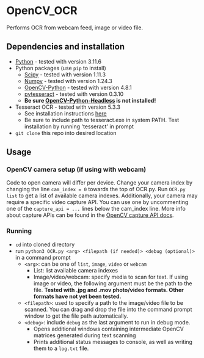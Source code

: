 # OpenCV_OCR
Performs OCR from webcam feed, image or video file.

## Dependencies and installation
- [Python](https://www.python.org/) - tested with version 3.11.6
- Python packages (use ```pip``` to install)
  - [Scipy](https://pypi.org/project/scipy/) - tested with version 1.11.3
  - [Numpy](https://pypi.org/project/numpy/) - tested with version 1.24.3
  - [OpenCV-Python](https://pypi.org/project/opencv-python/) - tested with version 4.8.1
  - [pytesseract](https://pypi.org/project/pytesseract/) - tested with version 0.3.10
  - __Be sure [OpenCV-Python-Headless](https://pypi.org/project/opencv-python-headless/) is not installed!__ 
- Tesseract OCR - tested with version 5.3.3
  - See installation instructions [here](https://tesseract-ocr.github.io/tessdoc/Installation.html)
  - Be sure to include path to tesseract.exe in system PATH. Test installation by running 'tesseract' in prompt
- ```git clone``` this repo into desired location
 
## Usage
### OpenCV camera setup (if using with webcam)
Code to open camera will differ per device. Change your camera index by changing the line ```cam_index = 0``` towards the top of OCR.py. Run ```OCR.py list``` to get a list of available camera indexes. Additionally, your camera may require a specific video capture API. You can use one by uncommenting one of the ```capture_api = ...``` lines below the cam_index line. More info about capture APIs can be found in the [OpenCV capture API docs](https://docs.opencv.org/3.4/d4/d15/group__videoio__flags__base.html#ga023786be1ee68a9105bf2e48c700294d).
### Running
- ```cd``` into cloned directory
- run ```python3 OCR.py <arg> <filepath (if needed)> <debug (optional)>``` in a command prompt
  - ```<arg>```: can be one of ```list```, ```image```, ```video``` or ```webcam```
    - List: list available camera indexes
    - Image/video/webcam: specify media to scan for text. If using image or video, the following argument must be the path to the file. __Tested with .jpg and .mov photo/video formats. Other formats have not yet been tested.__
  - ```<filepath>```: used to specify a path to the image/video file to be scanned. You can drag and drop the file into the command prompt window to get the file path automatically.
  - ```<debug>```: include ```debug``` as the last argument to run in debug mode.
    - Opens additional windows containing intermediate OpenCV matrices generated during text scanning
    - Prints additional status messages to console, as well as writing them to a ```log.txt``` file.
